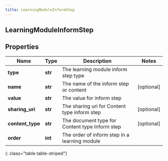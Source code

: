 ```yaml
---
title: LearningModuleInformStep
---
```

## LearningModuleInformStep

## Properties

|Name | Type | Description | Notes|
|------------ | ------------- | ------------- | -------------|
| **type** | **str** | The learning module inform step type | |
| **name** | **str** | The name of the inform step or content | [optional] |
| **value** | **str** | The value for inform step | |
| **sharing_uri** | **str** | The sharing uri for Content type inform step | [optional] |
| **content_type** | **str** | The document type for Content type Inform step | [optional] |
| **order** | **int** | The order of inform step in a learning module | |
{: class="table table-striped"}


